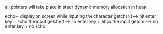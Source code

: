 all pointers will take place in stack
dynamic memory allocation in heap

echo-- display on screen while inputing the character 
getchar()--> hit enter key + echo the input
getche()--> no enter key + ehco the input
getch()--> no enter key + no echo


